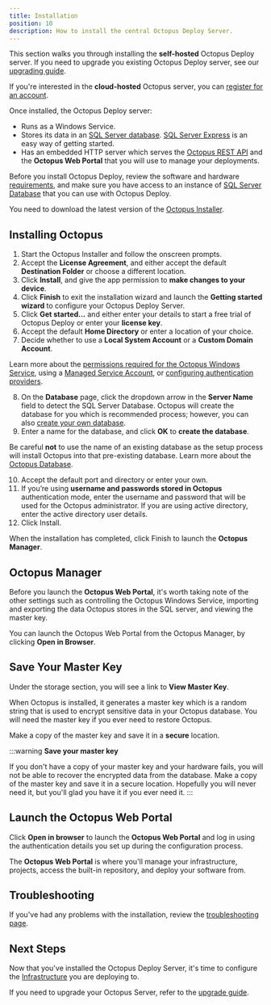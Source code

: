 ```yaml
---
title: Installation
position: 10
description: How to install the central Octopus Deploy Server.
---
```


This section walks you through installing the **self-hosted** Octopus Deploy server. If you need to upgrade you existing Octopus Deploy server, see our [upgrading guide](/docs/administration/upgrading/index.md).

If you're interested in the **cloud-hosted** Octopus server, you can [register for an account](https://octopus.com/account/register).

Once installed, the Octopus Deploy server:

- Runs as a Windows Service.
- Stores its data in an [SQL Server database](/docs/installation/sql-server-database.md). [SQL Server Express](http://downloadsqlserverexpress.com/) is an easy way of getting started.
- Has an embedded HTTP server which serves the [Octopus REST API](/docs/api-and-integration/api/index.md) and the  **Octopus Web Portal** that you will use to manage your deployments.

Before you install Octopus Deploy, review the software and hardware [requirements](/docs/installation/requirements.md), and make sure you have access to an instance of [SQL Server Database](/docs/installation/sql-server-database.md) that you can use with Octopus Deploy.

You need to download the latest version of the [Octopus Installer](/docs/installation/downloads.md).

## Installing Octopus

1. Start the Octopus Installer and follow the onscreen prompts.
2. Accept the **License Agreement**, and either accept the default **Destination Folder** or choose a different location.
3. Click **Install**, and give the app permission to **make changes to your device**.
4. Click **Finish** to exit the installation wizard and launch the **Getting started wizard** to configure your Octopus Deploy Server.
5. Click **Get started...** and either enter your details to start a free trial of Octopus Deploy or enter your **license key**.
6. Accept the default **Home Directory** or enter a location of your choice.
7. Decide whether to use a **Local System Account** or a **Custom Domain Account**.

  Learn more about the [permissions required for the Octopus Windows Service](/docs/installation/permissions-required-for-the-octopus-windows-service.md), using a [Managed Service Account](/docs/installation/managed-service-account.md), or [configuring authentication providers](/docs/administration/authentication/authentication-providers/index.md).

8. On the **Database** page, click the dropdown arrow in the **Server Name** field to detect the SQL Server Database. Octopus will create the database for you which is recommended process; however, you can also [create your own database](/docs/installation/sql-server-database.md#creating-the-database).
9. Enter a name for the database, and click **OK** to **create the database**.

  Be careful **not** to use the name of an existing database as the setup process will install Octopus into that pre-existing database. Learn more about the [Octopus Database](/docs/administration/data/octopus-database/index.md).

10. Accept the default port and directory or enter your own.
11. If you’re using **username and passwords stored in Octopus** authentication mode, enter the username and password that will be used for the Octopus administrator. If you are using active directory, enter the active directory user details.
12. Click Install.

When the installation has completed, click Finish to launch the **Octopus Manager**.

## Octopus Manager

Before you launch the **Octopus Web Portal**, it's worth taking note of the other settings such as controlling the Octopus Windows Service, importing and exporting the data Octopus stores in the SQL server, and viewing the master key.

You can launch the Octopus Web Portal from the Octopus Manager, by clicking **Open in Browser**.

## Save Your Master Key

Under the storage section, you will see a link to **View Master Key**.

When Octopus is installed, it generates a master key which is a random string that is used to encrypt sensitive data in your Octopus database. You will need the master key if you ever need to restore Octopus.

Make a copy of the master key and save it in a **secure** location.

:::warning
**Save your master key**

If you don't have a copy of your master key and your hardware fails, you will not be able to recover the encrypted data from the database. Make a copy of the master key and save it in a secure location. Hopefully you will never need it, but you'll glad you have it if you ever need it.
:::

## Launch the Octopus Web Portal

Click **Open in browser** to launch the **Octopus Web Portal** and log in using the authentication details you set up during the configuration process.

The **Octopus Web Portal**  is where you'll manage your infrastructure, projects, access the built-in repository, and deploy your software from.

## Troubleshooting

If you've had any problems with the installation, review the [troubleshooting page](/docs/installation/troubleshooting.md).

## Next Steps

Now that you've installed the Octopus Deploy Server, it's time to configure the [Infrastructure](/docs/infrastructure/index.md) you are deploying to.

If you need to upgrade your Octopus Server, refer to the [upgrade guide](/docs/administration/upgrading/index.md).
